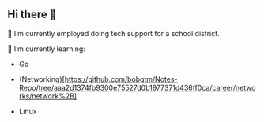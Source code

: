 ## Hi there 👋

🔭 I’m currently employed doing tech support for a school district. 

🌱 I’m currently learning: 
- Go

- (Networking)[https://github.com/bobgtm/Notes-Repo/tree/aaa2d1374fb9300e75527d0b1977371d436ff0ca/career/networks/network%2B]

- Linux
<!--
**bobgtm/bobgtm** is a ✨ _special_ ✨ repository because its `README.md` (this file) appears on your GitHub profile.

Here are some ideas to get you started:


- 🌱 I’m currently learning ...
- 👯 I’m looking to collaborate on ...
- 🤔 I’m looking for help with ...
- 💬 Ask me about ...
- 📫 How to reach me: ...
- 😄 Pronouns: ...
- ⚡ Fun fact: ...
-->
